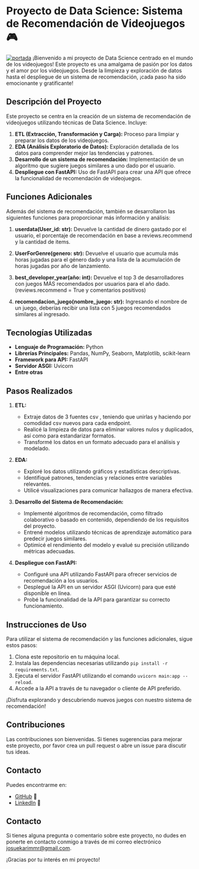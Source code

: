 
# Proyecto de Data Science: Sistema de Recomendación de Videojuegos 🎮
[![portada](https://user-images.githubusercontent.com/67664604/217914153-1eb00e25-ac08-4dfa-aaf8-53c09038f082.png "portada")](https://user-images.githubusercontent.com/67664604/217914153-1eb00e25-ac08-4dfa-aaf8-53c09038f082.png "portada")
¡Bienvenido a mi proyecto de Data Science centrado en el mundo de los videojuegos! Este proyecto es una amalgama de pasión por los datos y el amor por los videojuegos. Desde la limpieza y exploración de datos hasta el despliegue de un sistema de recomendación, ¡cada paso ha sido emocionante y gratificante!

## Descripción del Proyecto

Este proyecto se centra en la creación de un sistema de recomendación de videojuegos utilizando técnicas de Data Science. Incluye:

1. **ETL (Extracción, Transformación y Carga):** Proceso para limpiar y preparar los datos de los videojuegos.
2. **EDA (Análisis Exploratorio de Datos):** Exploración detallada de los datos para comprender mejor las tendencias y patrones.
3. **Desarrollo de un sistema de recomendación:** Implementación de un algoritmo que sugiere juegos similares a uno dado por el usuario.
4. **Despliegue con FastAPI:** Uso de FastAPI para crear una API que ofrece la funcionalidad de recomendación de videojuegos.

## Funciones Adicionales

Además del sistema de recomendación, también se desarrollaron las siguientes funciones para proporcionar más información y análisis:

1. **userdata(User_id: str):** Devuelve la cantidad de dinero gastado por el usuario, el porcentaje de recomendación en base a reviews.recommend y la cantidad de items.
   
2. **UserForGenre(genero: str):** Devuelve el usuario que acumula más horas jugadas para el género dado y una lista de la acumulación de horas jugadas por año de lanzamiento.

3. **best_developer_year(año: int):** Devuelve el top 3 de desarrolladores con juegos MÁS recomendados por usuarios para el año dado. (reviews.recommend = True y comentarios positivos)

4. **recomendacion_juego(nombre_juego: str):** Ingresando el nombre de un juego, deberías recibir una lista con 5 juegos recomendados similares al ingresado.

## Tecnologías Utilizadas

- **Lenguaje de Programación:** Python
- **Librerías Principales:** Pandas, NumPy, Seaborn, Matplotlib, scikit-learn
- **Framework para API:** FastAPI
- **Servidor ASGI:** Uvicorn
- **Entre otras**

## Pasos Realizados

1. **ETL:**
   - Extraje datos de 3 fuentes csv , teniendo que unirlas y haciendo por comodidad csv nuevos para cada endpoint.
   - Realicé la limpieza de datos para eliminar valores nulos y duplicados, así como para estandarizar formatos.
   - Transformé los datos en un formato adecuado para el análisis y modelado.

2. **EDA:**
   - Exploré los datos utilizando gráficos y estadísticas descriptivas.
   - Identifiqué patrones, tendencias y relaciones entre variables relevantes.
   - Utilicé visualizaciones para comunicar hallazgos de manera efectiva.

3. **Desarrollo del Sistema de Recomendación:**
   - Implementé algoritmos de recomendación, como filtrado colaborativo o basado en contenido, dependiendo de los requisitos del proyecto.
   - Entrené modelos utilizando técnicas de aprendizaje automático para predecir juegos similares.
   - Optimicé el rendimiento del modelo y evalué su precisión utilizando métricas adecuadas.

4. **Despliegue con FastAPI:**
   - Configuré una API utilizando FastAPI para ofrecer servicios de recomendación a los usuarios.
   - Desplegué la API en un servidor ASGI (Uvicorn) para que esté disponible en línea.
   - Probé la funcionalidad de la API para garantizar su correcto funcionamiento.

## Instrucciones de Uso

Para utilizar el sistema de recomendación y las funciones adicionales, sigue estos pasos:

1. Clona este repositorio en tu máquina local.
2. Instala las dependencias necesarias utilizando `pip install -r requirements.txt`.
3. Ejecuta el servidor FastAPI utilizando el comando `uvicorn main:app --reload`.
4. Accede a la API a través de tu navegador o cliente de API preferido.

¡Disfruta explorando y descubriendo nuevos juegos con nuestro sistema de recomendación!

## Contribuciones

Las contribuciones son bienvenidas. Si tienes sugerencias para mejorar este proyecto, por favor crea un pull request o abre un issue para discutir tus ideas.

## Contacto
Puedes encontrarme en:
- [GitHub](https://github.com/jkmr03) 🚀
- [LinkedIn](https://www.linkedin.com/in/josue-mora-8778bb1b7/) 💼

## Contacto

Si tienes alguna pregunta o comentario sobre este proyecto, no dudes en ponerte en contacto conmigo a través de mi correo electrónico [josuekarimmr@gmail.com](mailto:tu@email.com).

¡Gracias por tu interés en mi proyecto!
